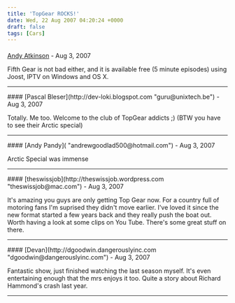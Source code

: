 ```yaml
---
title: 'TopGear ROCKS!'
date: Wed, 22 Aug 2007 04:20:24 +0000
draft: false
tags: [Cars]
---
```



#### 
[Andy Atkinson](http://anatkinson.com/ "andyatkinson@gmail.com") - <time datetime="2007-08-22 15:12:47">Aug 3, 2007</time>

Fifth Gear is not bad either, and it is available free (5 minute episodes) using Joost, IPTV on Windows and OS X.
<hr />
#### 
[Pascal Bleser](http://dev-loki.blogspot.com "guru@unixtech.be") - <time datetime="2007-08-22 02:55:29">Aug 3, 2007</time>

Totally. Me too. Welcome to the club of TopGear addicts ;) (BTW you have to see their Arctic special)
<hr />
#### 
[Andy Pandy]( "andrewgoodlad500@hotmail.com") - <time datetime="2007-08-22 04:06:02">Aug 3, 2007</time>

Arctic Special was immense
<hr />
#### 
[theswissjob](http://theswissjob.wordpress.com "theswissjob@mac.com") - <time datetime="2007-08-22 04:48:40">Aug 3, 2007</time>

It's amazing you guys are only getting Top Gear now. For a country full of motoring fans I'm suprised they didn't move earlier. I've loved it since the new format started a few years back and they really push the boat out. Worth having a look at some clips on You Tube. There's some great stuff on there.
<hr />
#### 
[Devan](http://dgoodwin.dangerouslyinc.com "dgoodwin@dangerouslyinc.com") - <time datetime="2007-08-22 07:45:46">Aug 3, 2007</time>

Fantastic show, just finished watching the last season myself. It's even entertaining enough that the mrs enjoys it too. Quite a story about Richard Hammond's crash last year.
<hr />
